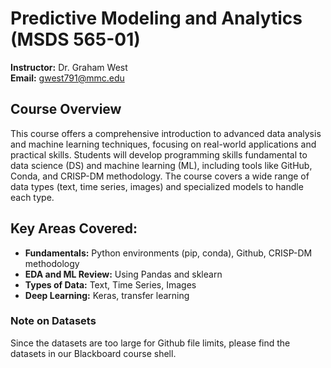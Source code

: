 # Predictive Modeling and Analytics (MSDS 565-01)
**Instructor:** Dr. Graham West  
**Email:** gwest791@mmc.edu  

## Course Overview
This course offers a comprehensive introduction to advanced data analysis and machine learning techniques, focusing on real-world applications and practical skills. Students will develop programming skills fundamental to data science (DS) and machine learning (ML), including tools like GitHub, Conda, and CRISP-DM methodology. The course covers a wide range of data types (text, time series, images) and specialized models to handle each type.

## Key Areas Covered:
- **Fundamentals:** Python environments (pip, conda), Github, CRISP-DM methodology
- **EDA and ML Review:** Using Pandas and sklearn
- **Types of Data:** Text, Time Series, Images
- **Deep Learning:** Keras, transfer learning

### Note on Datasets
Since the datasets are too large for Github file limits, please find the datasets in our Blackboard course shell.
